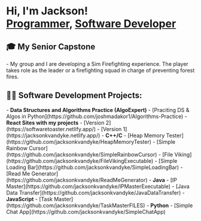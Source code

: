 <h1>Hi, I'm Jackson! <br/><a href="https://github.com/jacksonkvandyke">Programmer</a>, <a href="www.linkedin.com/in/jackson-van-dyke-4389b5270">Software Developer</a></h1>

<h2> 🎓 My Senior Capstone</h2>
  - My group and I are developing a Sim Firefighting experience. The player takes role as the leader or a firefighting squad in charge of preventing forest fires.

  

<h2>👨‍💻 Software Development Projects:</h2>
- <b>Data Structures and Algorithms Practice (AlgoExpert)</b>
  - [Praciting DS & Algos in Python](https://github.com/joshmadakor1/Algorithms-Practice)
- <b>React Sites with my projects</b>
  - [Version 2](https://softwaretoaster.netlify.app/)
  - [Version 1](https://jacksonkvandyke.netlify.app/)
- <b>C++/C</b>
  - [Heap Memory Tester](https://github.com/jacksonkvandyke/HeapMemoryTester)
  - [Simple Rainbow Cursor](https://github.com/jacksonkvandyke/SimpleRainbowCursor)
  - [File Viking](https://github.com/jacksonkvandyke/FileVikingExecutable)
  - [Simple Loading Bar](https://github.com/jacksonkvandyke/SimpleLoadingBar)
  - [Read Me Generator](https://github.com/jacksonkvandyke/ReadMeGenerator)
- <b>Java</b>   
  - [IP Master](https://github.com/jacksonkvandyke/IPMasterExecutable)
  - [Java Data Transfer](https://github.com/jacksonkvandyke/JavaDataTransfer)
- <b>JavaScript</b>
  - [Task Master](https://github.com/jacksonkvandyke/TaskMasterFILES)
- <b>Python</b>
  - [Simple Chat App](https://github.com/jacksonkvandyke/SimpleChatApp)
<!--

Here are some ideas to get you started:

- 🔭 I’m currently working on ...
- 🌱 I’m currently learning ...
- 👯 I’m looking to collaborate on ...
- 🤔 I’m looking for help with ...
- 💬 Ask me about ...
- 📫 How to reach me: ...
- 😄 Pronouns: ...
- ⚡ Fun fact: ...
-->
